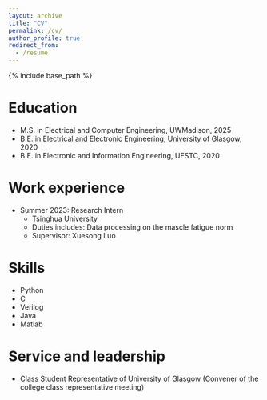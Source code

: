 ```yaml
---
layout: archive
title: "CV"
permalink: /cv/
author_profile: true
redirect_from:
  - /resume
---
```


{% include base_path %}

Education
======
* M.S. in Electrical and Computer Engineering, UWMadison, 2025
* B.E. in Electrical and Electronic Engineering, University of Glasgow, 2020
* B.E. in Electronic and Information Engineering, UESTC, 2020

Work experience
======
* Summer 2023: Research Intern
  * Tsinghua University
  * Duties includes: Data processing on the mascle fatigue norm
  * Supervisor: Xuesong Luo
  
Skills
======
* Python
* C
* Verilog
* Java
* Matlab
  
Service and leadership
======
* Class Student Representative of University of Glasgow (Convener of the college class representative meeting)
